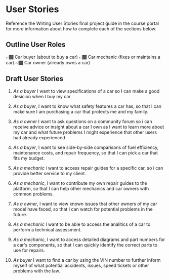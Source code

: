 # User Stories

Reference the Writing User Stories final project guide in the course portal for more information about how to complete each of the sections below.

## Outline User Roles

👉🏾 Car buyer (about to buy a car)
👉🏾 Car mechanic (fixes or maintains a car)
👉🏾 Car owner (already owns a car)

## Draft User Stories

1. *As a buyer* I want to view specifications of a car so I can make a good desicion when I buy my car

2. *As a buyer*, I want to know what safety features a car has, so that I can make sure I am purchasing a car that protects me and my family.

3. *As a owner* I want to ask questions on a community forum so i can receive advice or insight about a car I own as I want to learn more about my car and what future problems I might experience that other users had already experienced

4. *As a buyer*, I want to see side-by-side comparisons of fuel efficiency, maintenance costs, and repair frequency, so that I can pick a car that fits my budget.

5. *As a mechanic* i want to access repair guides for a specific car, so i can provide better service to my client.

6. *As a mechanic*, I want to contribute my own repair guides to the platform, so that I can help other mechanics and car owners with common problems.

7. *As a owner*, I want to view known issues that other owners of my car model have faced, so that I can watch for potential problems in the future.

8. *As a mechanic* I want to be able to access the analitics of a car to perform a technical assessment.

9. *As a mechanic*, I want to access detailed diagrams and part numbers for a car's components, so that I can quickly identify the correct parts to use for repairs.

10. *As buyer* I want to find a car by using the VIN number to further inform myself of what potential accidents, issues, speed tickets or other problems with the law.
